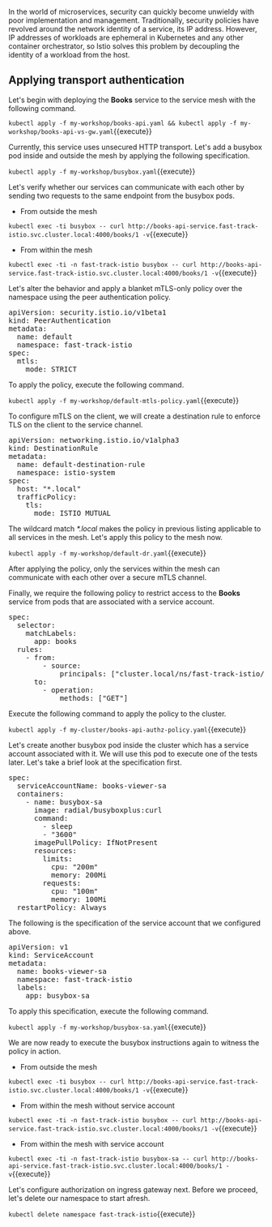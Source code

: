 In the world of microservices, security can quickly become unwieldy with poor implementation and management. Traditionally, security policies have revolved around the network identity of a service, its IP address. However, IP addresses of workloads are ephemeral in Kubernetes and any other container orchestrator, so Istio solves this problem by decoupling the identity of a workload from the host.

## Applying transport authentication

Let's begin with deploying the **Books** service to the service mesh with the following command.

`kubectl apply -f my-workshop/books-api.yaml && kubectl apply -f my-workshop/books-api-vs-gw.yaml`{{execute}}

Currently, this service uses unsecured HTTP transport. Let's add a busybox pod inside and outside the mesh by applying the following specification.

`kubectl apply -f my-workshop/busybox.yaml`{{execute}}

Let's verify whether our services can communicate with each other by sending two requests to the same endpoint from the busybox pods.

- From outside the mesh

`kubectl exec -ti busybox -- curl http://books-api-service.fast-track-istio.svc.cluster.local:4000/books/1 -v`{{execute}}

- From within the mesh

`kubectl exec -ti -n fast-track-istio busybox -- curl http://books-api-service.fast-track-istio.svc.cluster.local:4000/books/1 -v`{{execute}}

Let's alter the behavior and apply a blanket mTLS-only policy over the namespace using the peer authentication policy.

<pre>
apiVersion: security.istio.io/v1beta1
kind: PeerAuthentication
metadata:
  name: default
  namespace: fast-track-istio
spec:
  mtls:
    mode: STRICT
</pre>

To apply the policy, execute the following command.

`kubectl apply -f my-workshop/default-mtls-policy.yaml`{{execute}}

To configure mTLS on the client, we will create a destination rule to enforce TLS on the client to the service channel.

<pre>
apiVersion: networking.istio.io/v1alpha3
kind: DestinationRule
metadata:
  name: default-destination-rule
  namespace: istio-system
spec:
  host: "*.local"
  trafficPolicy:
    tls:
      mode: ISTIO_MUTUAL
</pre>

The wildcard match _\*.local_ makes the policy in previous listing applicable to all services in the mesh. Let's apply this policy to the mesh now.

`kubectl apply -f my-workshop/default-dr.yaml`{{execute}}

After applying the policy, only the services within the mesh can communicate with each other over a secure mTLS channel.

Finally, we require the following policy to restrict access to the **Books** service from pods that are associated with a service account.

<pre>
spec:
  selector:
    matchLabels:
      app: books
  rules:
    - from:
        - source:
            principals: ["cluster.local/ns/fast-track-istio/sa/books-viewer-sa"]
      to:
        - operation:
            methods: ["GET"]
</pre>

Execute the following command to apply the policy to the cluster.

`kubectl apply -f my-cluster/books-api-authz-policy.yaml`{{execute}}

Let's create another busybox pod inside the cluster which has a service account associated with it. We will use this pod to execute one of the tests later. Let's take a brief look at the specification first.

<pre>
spec:
  serviceAccountName: books-viewer-sa
  containers:
    - name: busybox-sa
      image: radial/busyboxplus:curl
      command:
        - sleep
        - "3600"
      imagePullPolicy: IfNotPresent
      resources:
        limits:
          cpu: "200m"
          memory: 200Mi
        requests:
          cpu: "100m"
          memory: 100Mi
  restartPolicy: Always
</pre>

The following is the specification of the service account that we configured above.

<pre>
apiVersion: v1
kind: ServiceAccount
metadata:
  name: books-viewer-sa
  namespace: fast-track-istio
  labels:
    app: busybox-sa
</pre>

To apply this specification, execute the following command.

`kubectl apply -f my-workshop/busybox-sa.yaml`{{execute}}

We are now ready to execute the busybox instructions again to witness the policy in action.

- From outside the mesh

`kubectl exec -ti busybox -- curl http://books-api-service.fast-track-istio.svc.cluster.local:4000/books/1 -v`{{execute}}

- From within the mesh without service account

`kubectl exec -ti -n fast-track-istio busybox -- curl http://books-api-service.fast-track-istio.svc.cluster.local:4000/books/1 -v`{{execute}}

- From within the mesh with service account

`kubectl exec -ti -n fast-track-istio busybox-sa -- curl http://books-api-service.fast-track-istio.svc.cluster.local:4000/books/1 -v`{{execute}}

Let's configure authorization on ingress gateway next. Before we proceed, let's delete our namespace to start afresh.

`kubectl delete namespace fast-track-istio`{{execute}}
